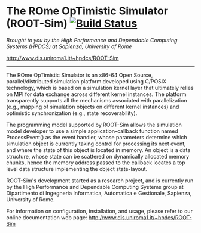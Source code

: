# The ROme OpTimistic Simulator (ROOT-Sim) [![Build Status](https://travis-ci.org/alessandropellegrini/ROOT-Sim.svg?branch=master)](https://travis-ci.org/alessandropellegrini/ROOT-Sim)

*Brought to you by the High Performance and Dependable Computing Systems (HPDCS)
at Sapienza, University of Rome*

http://www.dis.uniroma1.it/~hpdcs/ROOT-Sim

----------------------------------------------------------------------------------------

The ROme OpTimistic Simulator is an x86-64 Open Source, parallel/distributed simulation platform developed using C/POSIX technology, which is based on a simulation kernel layer that ultimately relies on MPI for data exchange across different kernel instances. The platform transparently supports all the mechanisms associated with parallelization (e.g., mapping of simulation objects on different kernel instances) and optimistic synchronization (e.g., state recoverability).

The programming model supported by ROOT-Sim allows the simulation model developer 
to use a simple application-callback function named ProcessEvent() as the event handler,
whose parameters determine which simulation object is currently taking control for
processing its next event, and where the state of this object is located in memory. 
An object is a data structure, whose state can be scattered on dynamically allocated
memory chunks, hence the memory address passed to the callback locates a top level
data structure implementing the object state-layout.

ROOT-Sim's development started as a research project, and is currently run by the High Performance and Dependable Computing Systems group at Dipartimento di Ingegneria Informatica, Automatica e Gestionale, Sapienza, University of Rome.

For information on configuration, installation, and usage, please refer to our online
documentation web page: http://www.dis.uniroma1.it/~hpdcs/ROOT-Sim

